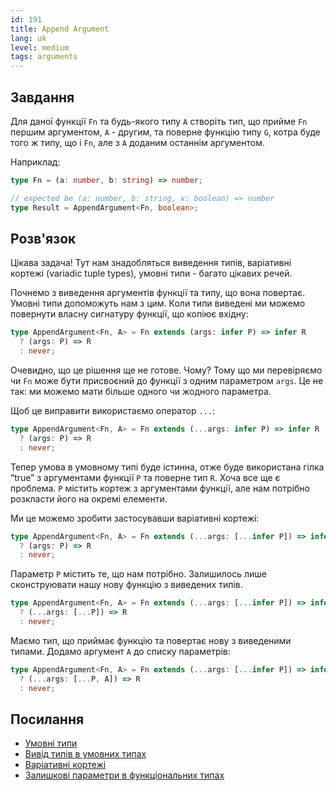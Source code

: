 ```yaml
---
id: 191
title: Append Argument
lang: uk
level: medium
tags: arguments
---
```


## Завдання

Для даної функції `Fn` та будь-якого типу `A` створіть тип, що прийме `Fn`
першим аргументом, `A` - другим, та поверне функцію типу `G`, котра буде того ж
типу, що і `Fn`, але з `A` доданим останнім аргументом.

Наприклад:

```ts
type Fn = (a: number, b: string) => number;

// expected be (a: number, b: string, x: boolean) => number
type Result = AppendArgument<Fn, boolean>;
```

## Розв'язок

Цікава задача! Тут нам знадобляться виведення типів, варіативні кортежі
(variadic tuple types), умовні типи - багато цікавих речей.

Почнемо з виведення аргументів функції та типу, що вона повертає. Умовні типи
допоможуть нам з цим. Коли типи виведені ми можемо повернути власну сигнатуру
функції, що копіює вхідну:

```ts
type AppendArgument<Fn, A> = Fn extends (args: infer P) => infer R
  ? (args: P) => R
  : never;
```

Очевидно, що це рішення ще не готове. Чому? Тому що ми перевіряємо чи `Fn` може
бути присвоєний до функції з одним параметром `args`. Це не так: ми можемо мати
більше одного чи жодного параметра.

Щоб це виправити використаємо оператор `...`:

```ts
type AppendArgument<Fn, A> = Fn extends (...args: infer P) => infer R
  ? (args: P) => R
  : never;
```

Тепер умова в умовному типі буде істинна, отже буде використана гілка “true” з
аргументами функції `P` та поверне тип `R`. Хоча все ще є проблема. `P` містить
кортеж з аргументами функції, але нам потрібно розкласти його на окремі
елементи.

Ми це можемо зробити застосувавши варіативні кортежі:

```ts
type AppendArgument<Fn, A> = Fn extends (...args: [...infer P]) => infer R
  ? (args: P) => R
  : never;
```

Параметр `P` містить те, що нам потрібно. Залишилось лише сконструювати нашу
нову функцію з виведених типів.

```ts
type AppendArgument<Fn, A> = Fn extends (...args: [...infer P]) => infer R
  ? (...args: [...P]) => R
  : never;
```

Маємо тип, що приймає функцію та повертає нову з виведеними типами. Додамо
аргумент `A` до списку параметрів:

```ts
type AppendArgument<Fn, A> = Fn extends (...args: [...infer P]) => infer R
  ? (...args: [...P, A]) => R
  : never;
```

## Посилання

- [Умовні типи](https://www.typescriptlang.org/docs/handbook/2/conditional-types.html)
- [Вивід типів в умовних типах](https://www.typescriptlang.org/docs/handbook/2/conditional-types.html#inferring-within-conditional-types)
- [Варіативні кортежі](https://www.typescriptlang.org/docs/handbook/release-notes/typescript-4-0.html#variadic-tuple-types)
- [Залишкові параметри в функціональних типах](https://www.typescriptlang.org/docs/handbook/2/functions.html#rest-parameters-and-arguments)
